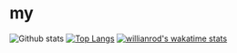 # my
![Github stats](https://github-readme-stats.vercel.app/api?username=M4ster3001)
[![Top Langs](https://github-readme-stats.vercel.app/api/top-langs/?username=M4ster3001&layout=compact)](https://github.com/M4ster3001/github-readme-stats)
[![willianrod's wakatime stats](https://github-readme-stats.vercel.app/api/wakatime?username=M4ster3001&layout=compact)](https://github.com/M4ster3001/github-readme-stats)
